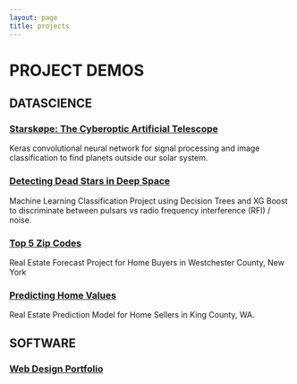 ```yaml
---
layout: page
title: projects
---
```


# PROJECT DEMOS

## DATASCIENCE

### [Starskøpe: The Cyberoptic Artificial Telescope](/projects/datascience/starskope/demo.html)

Keras convolutional neural network for signal processing and image classification to find planets outside our solar system.

### [Detecting Dead Stars in Deep Space](/datascience/2020/02/02/pulsar-classification-algorithms.html)

Machine Learning Classification Project using Decision Trees and XG Boost to discriminate between pulsars vs radio frequency interference (RFI) / noise.

### [Top 5 Zip Codes](/projects/datascience/top5-zipcodes/demo.html)

Real Estate Forecast Project for Home Buyers in Westchester County, New York

### [Predicting Home Values](datascience/2019/11/06/predicting-home-values-with-multiple-linear-regression.html)

Real Estate Prediction Model for Home Sellers in King County, WA.


<!-- 
[Top 5 Zip Codes: Real Estate Forecast for Westchester County, New York](/projects/datascience/top5-zipcodes/demo2.html)

[Predicting Home Values in King County, Washington](/projects/datascience/king-county/demo.html)


## HARDWARE

[Building a PC](/projects/hardware/building-a-pc.html)
-->
## SOFTWARE

### [Web Design Portfolio](/projects/software/webdesign.html)